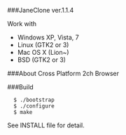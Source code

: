   
###JaneClone  ver.1.1.4  

Work with  
* Windows XP, Vista, 7  
* Linux    (GTK2 or 3)  
* Mac OS X (Lion~)  
* BSD      (GTK2 or 3)  
  
###About
  Cross Platform 2ch Browser  
  
###Build  
```
  $ ./bootstrap  
  $ ./configure  
  $ make  
```  

  See INSTALL file for detail.  
